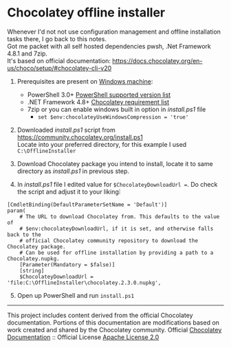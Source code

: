 # Chocolatey offline installer
Whenever I'd not not use configuration management and offline installation tasks there, I go back to this notes. <br> Got me packet with all self hosted dependencies pwsh, .Net Framework 4.8.1 and 7zip. <br>
It's based on official documentation: https://docs.chocolatey.org/en-us/choco/setup/#chocolatey-cli-v20


1. Prerequisites are present on [Windows machine](https://docs.chocolatey.org/en-us/chocolatey-components-dependencies-and-support-lifecycle/#supported-windows-versions):
   - PowerShell 3.0+ [PowerShell supported version list](https://docs.chocolatey.org/en-us/chocolatey-components-dependencies-and-support-lifecycle/#supported-powershell-versions)
   - .NET Framework 4.8+ [Chocolatey requirement list](https://docs.chocolatey.org/en-us/choco/setup/#chocolatey-cli-v20)
   - 7zip or you can enable windows built in option in _install.ps1_ file
     - `set $env:chocolateyUseWindowsCompression = 'true'`
  
2. Downloaded _install.ps1_ script from https://community.chocolatey.org/install.ps1 <br> Locate into your preferred directory, for this example I used `C:\OfflineInstaller`
3. Download Chocolatey package you intend to install, locate it to same directory as _install.ps1_ in previous step.
4. In _install.ps1_ file I edited value for `$ChocolateyDownloadUrl =`. Do check the script and adjust it to your liking❕
```
[CmdletBinding(DefaultParameterSetName = 'Default')]
param(
    # The URL to download Chocolatey from. This defaults to the value of
    # $env:chocolateyDownloadUrl, if it is set, and otherwise falls back to the
    # official Chocolatey community repository to download the Chocolatey package.
    # Can be used for offline installation by providing a path to a Chocolatey.nupkg.
    [Parameter(Mandatory = $false)]
    [string]
    $ChocolateyDownloadUrl = 'file:C:\OfflineInstaller\chocolatey.2.3.0.nupkg',
```
5. Open up PowerShell and run `install.ps1`

----
This project includes content derived from the official Chocolatey documentation. Portions of this documentation are modifications based on work created and shared by the Chocolatey community. Official [Chocolatey Documentation](https://docs.chocolatey.org/) :: Official License [Apache License 2.0](https://github.com/chocolatey/docs?tab=Apache-2.0-1-ov-file#readme) <br>
